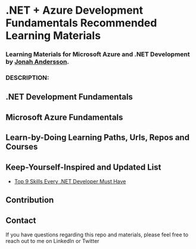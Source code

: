 # .NET + Azure Development Fundamentals Recommended Learning Materials

### Learning Materials for Microsoft Azure and .NET Development by [Jonah Andersson](https://www.linkedin.com/in/jonahandersson).


### DESCRIPTION: 



## .NET Development Fundamentals 






## Microsoft Azure Fundamentals 



## Learn-by-Doing Learning Paths, Urls, Repos and Courses



## Keep-Yourself-Inspired and Updated List 

- [Top 9 Skills Every .NET Developer Must Have](https://www.dotnetnakama.com/blog/top-9-skills-every-dotnet-developer-must-have/)


## Contribution 




## Contact 

If you have questions regarding this repo and materials, please feel free to reach out to me on LinkedIn or Twitter
